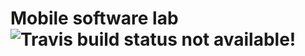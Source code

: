 # Mobile software lab ![Travis build status not available!][travis-build-status]

[travis-build-status]: https://travis-ci.org/LeonardLaszlo/mobilszoft.svg?branch=dev
